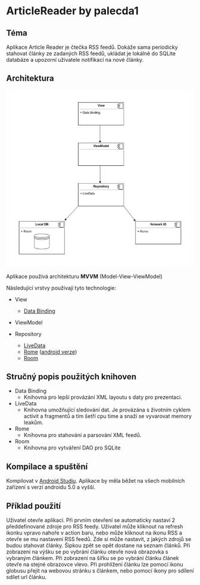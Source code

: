 # ArticleReader by palecda1

## Téma

Aplikace Article Reader je čtečka RSS feedů. Dokáže sama periodicky stahovat články ze zadaných RSS feedů, ukládat je lokálně do SQLite databáze a upozorní uživatele notifikací na nové články.

## Architektura

![architecture](https://raw.githubusercontent.com/Palda97/ArticleReaderpalecda1/master/articleReader.png)

Aplikace používá architekturu **MVVM** (Model-View-ViewModel)

Následující vrstvy používají tyto technologie:

- View
  - [Data Binding](https://developer.android.com/topic/libraries/data-binding)
- ViewModel

- Repository
  - [LiveData](https://developer.android.com/topic/libraries/architecture/livedata)
  - [Rome](http://rometools.github.io/rome/) ([android verze](https://code.google.com/archive/p/android-rome-feed-reader/))
  - [Room](https://developer.android.com/training/data-storage/room)

## Stručný popis použitých knihoven

- Data Binding
  - Knihovna pro lepší provázání XML layoutu s daty pro prezentaci.
- LiveData
  - Knihovna umožňující sledování dat. Je provázána s životním cyklem activit a fragmentů a tím šetří cpu time a snaží se vyvarovat memory leakům.
- Rome
  - Knihovna pro stahování a parsování XML feedů.
- Room
  - Knihovna pro vytváření DAO pro SQLite

## Kompilace a spuštění

Kompilovat v [Android Studiu](https://developer.android.com/studio/). Aplikace by měla běžet na všech mobilních zařízení s verzí androidu 5.0 a vyšší.

## Příklad použití

Uživatel otevře aplikaci. Při prvním otevření se automaticky nastaví 2 předdefinované zdroje pro RSS feedy. Uživatel může kliknout na refresh ikonku vpravo nahoře v action baru, nebo může kliknout na ikonu RSS a otevře se mu nastavení RSS feedů. Zde si může nastavit, z jakých zdrojů se budou stahovat články. Šipkou zpět se opět dostane na seznam článků. Při zobrazení na výšku se po vybrání článku otevře nová obrazovka s vybraným článkem. Při zobrazení na šířku se po vybrání článku článek otevře na stejné obrazovce vlevo. Při prohlížení článku lze pomocí ikonu globusu přejít na webovou stránku s článkem, nebo pomocí ikony pro sdílení sdílet url článku.

